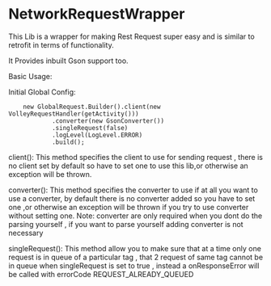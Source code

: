 # NetworkRequestWrapper
This Lib is a wrapper for making Rest Request super easy and is similar to retrofit in terms of functionality. 

It Provides inbuilt Gson support too.


Basic Usage:

Initial Global Config:

        new GlobalRequest.Builder().client(new VolleyRequestHandler(getActivity()))
                .converter(new GsonConverter())
                .singleRequest(false)
                .logLevel(LogLevel.ERROR)
                .build();

client(): This method specifies the client to use for sending request , there is no client set by default so have to set one to use this lib,or otherwise an exception will be thrown.

converter(): This method specifies the converter to use if at all you want to use a converter, by default there is no converter added so you have to set one ,or otherwise an exception will be thrown if you try to use converter without setting one.
Note: converter are only required when you dont do the parsing yourself , if you want to parse yourself adding converter is not necessary

singleRequest(): This method allow you to make sure that at a time only one request is in queue of a particular tag , that 2 request of same tag cannot be in queue when singleRequest is set to true , instead a onResponseError will be called with errorCode REQUEST_ALREADY_QUEUED



